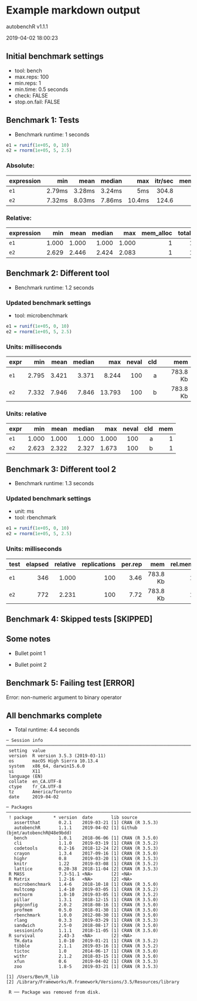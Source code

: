 # Example markdown output

autobenchR v1.1.1

2019-04-02 18:00:23

## Initial benchmark settings
  * tool: bench
  * max.reps: 100
  * min.reps: 1
  * min.time: 0.5 seconds
  * check: FALSE
  * stop.on.fail: FALSE

## Benchmark 1: Tests

* Benchmark runtime: 1 seconds

```r
e1 = runif(1e+05, 0, 10)
e2 = rnorm(1e+05, 5, 2.5)
```

### Absolute:
|expression|   min|  mean|median|   max|itr/sec|mem_alloc|n_gc|n_itr|total_time|
|:---------|-----:|-----:|-----:|-----:|------:|--------:|---:|----:|---------:|
|`e1`      |2.79ms|3.28ms|3.24ms|   5ms|  304.8|    786KB|   1|   99|     325ms|
|`e2`      |7.32ms|8.03ms|7.86ms|10.4ms|  124.6|    786KB|   0|   63|     506ms|

### Relative:
|expression|  min| mean|median|  max|mem_alloc|total_time|
|:---------|----:|----:|-----:|----:|--------:|---------:|
|`e1`      |1.000|1.000| 1.000|1.000|        1|     1.000|
|`e2`      |2.629|2.446| 2.424|2.083|        1|     1.556|

## Benchmark 2: Different tool

* Benchmark runtime: 1.2 seconds

### Updated benchmark settings
  * tool: microbenchmark

```r
e1 = runif(1e+05, 0, 10)
e2 = rnorm(1e+05, 5, 2.5)
```

### Units: milliseconds
|expr|  min| mean|median|   max|neval|cld|     mem|
|:---|----:|----:|-----:|-----:|----:|--:|-------:|
|`e1`|2.795|3.421| 3.371| 8.244|  100|  a|783.8 Kb|
|`e2`|7.332|7.946| 7.846|13.793|  100|  b|783.8 Kb|

### Units: relative
|expr|  min| mean|median|  max|neval|cld|mem|
|:---|----:|----:|-----:|----:|----:|--:|--:|
|`e1`|1.000|1.000| 1.000|1.000|  100|  a|  1|
|`e2`|2.623|2.322| 2.327|1.673|  100|  b|  1|

## Benchmark 3: Different tool 2

* Benchmark runtime: 1.3 seconds

### Updated benchmark settings
  * unit: ms
  * tool: rbenchmark

```r
e1 = runif(1e+05, 0, 10)
e2 = rnorm(1e+05, 5, 2.5)
```

### Units: milliseconds
|test|elapsed|relative|replications|per.rep|     mem|rel.mem|
|:---|------:|-------:|-----------:|------:|-------:|------:|
|`e1`|    346|   1.000|         100|   3.46|783.8 Kb|      1|
|`e2`|    772|   2.231|         100|   7.72|783.8 Kb|      1|

## Benchmark 4: Skipped tests [SKIPPED]

## Some notes

* Bullet point 1

* Bullet point 2

## Benchmark 5: Failing test [ERROR]

Error: non-numeric argument to binary operator

## All benchmarks complete

* Total runtime: 4.4 seconds

```
─ Session info ───────────────────────────────────────────────────────────────────────────────────
 setting  value                       
 version  R version 3.5.3 (2019-03-11)
 os       macOS High Sierra 10.13.4   
 system   x86_64, darwin15.6.0        
 ui       X11                         
 language (EN)                        
 collate  en_CA.UTF-8                 
 ctype    fr_CA.UTF-8                 
 tz       America/Toronto             
 date     2019-04-02                  

─ Packages ───────────────────────────────────────────────────────────────────────────────────────
 ! package        * version  date       lib source                          
   assertthat       0.2.1    2019-03-21 [1] CRAN (R 3.5.3)                  
   autobenchR       1.1.1    2019-04-02 [1] Github (bjmt/autobenchR@48e9bdd)
   bench            1.0.1    2018-06-06 [1] CRAN (R 3.5.0)                  
   cli              1.1.0    2019-03-19 [1] CRAN (R 3.5.2)                  
   codetools        0.2-16   2018-12-24 [2] CRAN (R 3.5.3)                  
   crayon           1.3.4    2017-09-16 [1] CRAN (R 3.5.0)                  
   highr            0.8      2019-03-20 [1] CRAN (R 3.5.3)                  
   knitr            1.22     2019-03-08 [1] CRAN (R 3.5.2)                  
   lattice          0.20-38  2018-11-04 [2] CRAN (R 3.5.3)                  
 R MASS             7.3-51.1 <NA>       [2] <NA>                            
 R Matrix           1.2-16   <NA>       [2] <NA>                            
   microbenchmark   1.4-6    2018-10-18 [1] CRAN (R 3.5.0)                  
   multcomp         1.4-10   2019-03-05 [1] CRAN (R 3.5.2)                  
   mvtnorm          1.0-10   2019-03-05 [1] CRAN (R 3.5.2)                  
   pillar           1.3.1    2018-12-15 [1] CRAN (R 3.5.0)                  
   pkgconfig        2.0.2    2018-08-16 [1] CRAN (R 3.5.0)                  
   profmem          0.5.0    2018-01-30 [1] CRAN (R 3.5.0)                  
   rbenchmark       1.0.0    2012-08-30 [1] CRAN (R 3.5.0)                  
   rlang            0.3.3    2019-03-29 [1] CRAN (R 3.5.3)                  
   sandwich         2.5-0    2018-08-17 [1] CRAN (R 3.5.0)                  
   sessioninfo      1.1.1    2018-11-05 [1] CRAN (R 3.5.0)                  
 R survival         2.43-3   <NA>       [2] <NA>                            
   TH.data          1.0-10   2019-01-21 [1] CRAN (R 3.5.2)                  
   tibble           2.1.1    2019-03-16 [1] CRAN (R 3.5.2)                  
   tictoc           1.0      2014-06-17 [1] CRAN (R 3.5.0)                  
   withr            2.1.2    2018-03-15 [1] CRAN (R 3.5.0)                  
   xfun             0.6      2019-04-02 [1] CRAN (R 3.5.3)                  
   zoo              1.8-5    2019-03-21 [1] CRAN (R 3.5.3)                  

[1] /Users/Ben/R_lib
[2] /Library/Frameworks/R.framework/Versions/3.5/Resources/library

 R ── Package was removed from disk.
```
